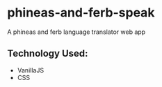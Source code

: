 # phineas-and-ferb-speak
 A phineas and ferb language translator web app
 
 ## Technology Used:
 - VanillaJS
 - CSS

